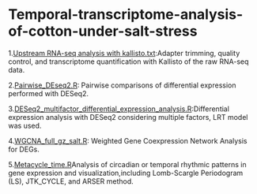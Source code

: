 # Temporal-transcriptome-analysis-of-cotton-under-salt-stress

1.[Upstream RNA-seq analysis with kallisto.txt](./Upstream%20RNA-seq%20analysis%20with%20kallisto.txt):Adapter trimming, quality control, and transcriptome quantification with Kallisto of the raw RNA-seq data.

2.[Pairwise_DEseq2.R](./Pairwise_DEseq2.R): Pairwise comparisons of differential expression performed with DESeq2.

3.[DESeq2_multifactor_differential_expression_analysis.R](./DESeq2_multifactor_differential_expression_analysis.R):Differential expression analysis with DESeq2 considering multiple factors, LRT model was used.

4.[WGCNA_full_gz_salt.R](./WGCNA_full_gz_salt.R): Weighted Gene Coexpression Network Analysis for DEGs.

5.[Metacycle_time.R](./Metacycle_time.R)Analysis of circadian or temporal rhythmic patterns in gene expression and visualization,including Lomb-Scargle Periodogram (LS), JTK_CYCLE, and ARSER method.
